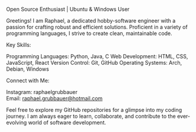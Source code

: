 Open Source Enthusiast | Ubuntu & Windows User

Greetings! I am Raphael, a dedicated hobby-software engineer with a passion for crafting robust and efficient solutions. 
Proficient in a variety of programming languages, I strive to create clean, maintainable code.

Key Skills:

Programming Languages: Python, Java, C
Web Development: HTML, CSS, JavaScript, React
Version Control: Git, GitHub
Operating Systems: Arch, Debian, Windows

Connect with Me:

Instagram: raphaelgrubbauer    
Email: raphael.grubbauer@hotmail.com

Feel free to explore my GitHub repositories for a glimpse into my coding journey.
I am always eager to learn, collaborate, and contribute to the ever-evolving world of software development.
